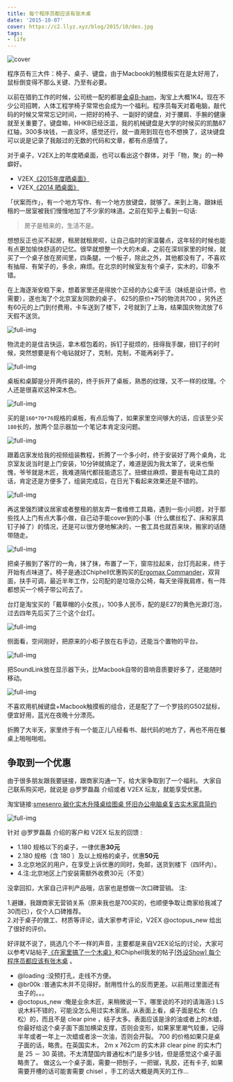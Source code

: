 ```yaml
---
title: 每个程序员都应该有张木桌
date: '2015-10-07'
cover: https://c2.llyz.xyz/blog/2015/10/des.jpg
tags:
- life
---
```


![cover](https://c2.llyz.xyz/blog/2015/10/des.jpg)

程序员有三大件：椅子、桌子、键盘，由于Macbook的触摸板实在是太好用了，鼠标倒变得不那么关键、乃至有必要。

以前在猎豹工作的时候，公司统一配的都是[金卓B-ham](https://s.taobao.com/search?&initiative_id=tbindexz_20151008&spm=a21bo.7724922.8452-taobao-item.1&sourceId=tb.index&search_type=item&ssid=s5-e&commend=all&imgfile=&q=%E9%87%91%E5%8D%93b-ham&suggest=0_1&_input_charset=utf-8&wq=%E9%87%91%E5%8D%93B&suggest_query=%E9%87%91%E5%8D%93B&source=suggest)，淘宝上大概1K4。现在不少公司招聘，人体工程学椅子常常也会成为一个福利。程序员每天对着电脑，敲代码的时候又常常忘记时间，一把好的椅子、一副好的键盘，对于腰肩、手腕的健康就至关重要了。键盘嘛，HHKB已经泛滥，我的机械键盘是大学的时候买的凯酷87红轴，300多块钱，一直没坏，感觉还行，就一直用到现在也不想换了，这块键盘可以说是记录了我敲过的无数的代码和文章，都有点感情了。

对于桌子，V2EX上的年度晒桌面，也可以看出这个群体，对于「物，聚」的一种癖好。

- V2EX[《2015年度晒桌面》](https://www.v2ex.com/t/182391?p=2)
- V2EX[《2014 晒桌面》](https://www.v2ex.com/t/111951?p=4)

「伏案而作」，有一个地方写作、有一个地方放键盘，就够了。来到上海，跟妹纸租的一居室被我们慢慢地加了不少家的味道。之前在知乎上看到一句话:

> 房子是租来的，生活不是。

想想反正也买不起房，租房就租房呗，让自己临时的家温馨点，这年轻的时候也能有点更加愉快舒适的记忆。很早就想整一个大的木桌，之前在深圳家里的时候，就买了一个桌子放在房间里，四条腿，一个板子，除此之外，其他都没有了，不喜欢有抽屉、有架子的，多余，麻烦。在北京的时候室友有个桌子，实木的，印象不错。

在上海逐渐安稳下来，想着家里还是得放个正经的办公桌干活（妹纸是设计师，也需要），遂也淘了个北京室友同款的桌子， 625的原价+75的物流共700 ，另外还有60元的上门到付费用，卡车送到了楼下，2号就到了上海，结果国庆物流放了6天假不送货。

![full-img ](https://c2.llyz.xyz/blog/2015/10/desk6.JPG)

物流走的是佳吉快运，拿木框包着的，拆钉子挺烦的，扭得我手酸，扭钉子的时候，突然想要是有个电钻就好了，克制，克制，不能再剁手了。

![full-img ](https://c2.llyz.xyz/blog/2015/10/desk7.JPG)

桌板和桌脚是分开两件装的，终于拆开了桌板，熟悉的纹理，又不一样的纹理。个人还是很喜欢这种深木色。

![full-img ](https://c2.llyz.xyz/blog/2015/10/desk4.JPG)

买的是`160*70*76`规格的桌板，有点后悔了，如果家里空间够大的话，应该至少买`180`长的，放两个显示器加一个笔记本肯定没问题。

![full-img ](https://c2.llyz.xyz/blog/2015/10/desk2.JPG)

跟着店家发给我的视频组装教程，折腾了一个多小时，终于安装好了两个桌角，北京室友说当时是上门安装，10分钟就搞定了，难道是因为我太笨了，说来也惭愧，爷爷就是木匠，我难道隔代都技能遗忘了。扭螺丝麻烦，要是有电动工具的话，肯定还是方便多了，组装完成后，在日光下看起来效果还是不错的。

![full-img ](https://c2.llyz.xyz/blog/2015/10/desk10.jpg)

再这里强烈建议居家或者整租的朋友弄一套维修工具箱，遇到一些小问题，对于那些找人上门有点大事小做，自己动手能cover到的小事（什么螺丝松了、床和家具钉子掉了）的情况，还是可以很方便地解决的，一套工具也就百来块，搬家的话随带随走。

![full-img ](https://c2.llyz.xyz/blog/2015/10/desk5.JPG)

把桌子搬到了客厅的一角，抹了抹，布置了一下，窗帘拉起来，台灯亮起来，终于开始有点味道了。椅子是通过Chiphell优惠购买的[Ergomax Commander](http://www.chiphell.com/thread-1164359-1-1.html)，双背面，扶手可调，最近半年工作，公司配的是垃圾办公椅，每天坐得我肩疼，有一阵都想买一个椅子带公司去了。

台灯是淘宝买的「戴草帽的小女孩」，100多人民币，配的是E27的黄色光源灯泡，过去四年先后买了三个这个台灯。

![full-img ](https://c2.llyz.xyz/blog/2015/10/desk1.JPG)

侧面看，空间刚好，把原来的小柜子放在右手边，还能当个置物的平台。

![full-img ](https://c2.llyz.xyz/blog/2015/10/desk3.JPG)

把SoundLink放在显示器下头，比Macbook自带的音响音质要好多了，还能随时移动。

![full-img ](https://c2.llyz.xyz/blog/2015/10/desk8.JPG)

不喜欢用机械键盘+Macbook触摸板的组合，还是配了了一个罗技的G502鼠标，便宜好用，蓝光在夜晚十分漂亮。

折腾了大半天，家里终于有一个能正儿八经看书、敲代码的地方了，再也不用在餐桌上啪啪啪啦。

## 争取到一个优惠

由于很多朋友跟我要链接，跟商家沟通一下，给大家争取到了一个福利。 大家自己联系购买吧，就说是 @罗罗磊磊 介绍或者 V2EX 坛友，就能享受优惠。

淘宝链接:[smesenro 碳化实木升降桌绘图桌 怀旧办公电脑桌复古实木家具简约](https://item.taobao.com/item.htm?spm=a1z09.2.0.0.dGYnFB&id=38567284824&_u=71cp24j53f3)

![full-img ](https://c2.llyz.xyz/blog/2015/10/fuli.jpg)

针对 @罗罗磊磊 介绍的客户和 V2EX 坛友的回馈 :

- 1.180 规格以下的桌子，一律优惠**30元**
- 2.180 规格（含 180 ）及以上规格的桌子，优惠**50元**
- 3.北京地区的用户，在享受上诉优惠的同时，免邮，送货到楼下（四环内）。
- 4.注:北京地区上门安装需额外收费30元（不变）

没拿回扣，大家自己评判产品哦，店家也是想做一次口碑营销。 注:

1.避嫌，我跟商家无营销关系（原来我也是700买的，也顺便争取让商家给我减了30而已），仅个人口碑推荐。  
2.对于桌子的做工、材质等评论，请大家参考评论，V2EX @octopus\_new 给出了很好的评价。

好评就不说了，挑选几个不一样的声音，主要都是来自V2EX论坛的讨论，大家可以参考V站帖子[《在家里搞了一个木桌》](http://v2ex.com/t/226070)和Chiphell我发的帖子[\[外设Show\] 每个程序员都应该有张木桌](http://www.chiphell.com/thread-1380279-1-1.html) 。

- @loading :没预打孔，走线不方便。
- @br00k :普通实木并不见得好。耐用性什么的反而更差。以前用过里面还有虫子的。。。
- @octopus\_new :俺是业余木匠，来稍微说一下，哪里说的不对的请海涵:) LS 说木料不错的，可能没怎么用过实木家居。从表面上看，桌子面是松木（白松）的，而且不是 clear pine ，结子太多。表面应该是涂的油或者上的木蜡，你最好给这个桌子面下面加横梁支撑，否则会变形，如果家里潮气较重，记得半年或者一年上一次蜡或者涂一次油，否则会开裂。 700 的价格如果只是桌子面的话，略贵。在英国实木， 2m x 762cm 的实木非 clear pine 的实木门是 25 － 30 英镑。不太清楚国内普通松木门是多少钱，但是感觉这个桌子面略贵了。 做这么一个桌子面，需要一把刨子，一把锯，乳胶，还有卡子, 如果需要开槽的话可能害需要 chisel ，手工的话大概是两天的工作...
